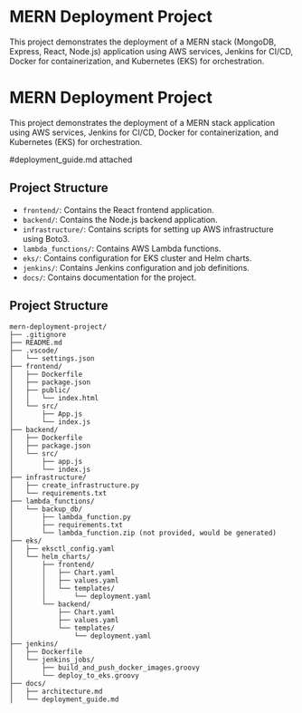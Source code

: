 # MERN Deployment Project

This project demonstrates the deployment of a MERN stack (MongoDB, Express, React, Node.js) application using AWS services, Jenkins for CI/CD, Docker for containerization, and Kubernetes (EKS) for orchestration.

# MERN Deployment Project

This project demonstrates the deployment of a MERN stack application using AWS services, Jenkins for CI/CD, Docker for containerization, and Kubernetes (EKS) for orchestration. 

#deployment_guide.md attached 


## Project Structure

- `frontend/`: Contains the React frontend application.
- `backend/`: Contains the Node.js backend application.
- `infrastructure/`: Contains scripts for setting up AWS infrastructure using Boto3.
- `lambda_functions/`: Contains AWS Lambda functions.
- `eks/`: Contains configuration for EKS cluster and Helm charts.
- `jenkins/`: Contains Jenkins configuration and job definitions.
- `docs/`: Contains documentation for the project.



## Project Structure

```plaintext
mern-deployment-project/
├── .gitignore
├── README.md
├── .vscode/
│   └── settings.json
├── frontend/
│   ├── Dockerfile
│   ├── package.json
│   ├── public/
│   │   └── index.html
│   └── src/
│       ├── App.js
│       └── index.js
├── backend/
│   ├── Dockerfile
│   ├── package.json
│   └── src/
│       ├── app.js
│       └── index.js
├── infrastructure/
│   ├── create_infrastructure.py
│   └── requirements.txt
├── lambda_functions/
│   └── backup_db/
│       ├── lambda_function.py
│       ├── requirements.txt
│       └── lambda_function.zip (not provided, would be generated)
├── eks/
│   ├── eksctl_config.yaml
│   └── helm_charts/
│       ├── frontend/
│       │   ├── Chart.yaml
│       │   ├── values.yaml
│       │   └── templates/
│       │       └── deployment.yaml
│       └── backend/
│           ├── Chart.yaml
│           ├── values.yaml
│           └── templates/
│               └── deployment.yaml
├── jenkins/
│   ├── Dockerfile
│   └── jenkins_jobs/
│       ├── build_and_push_docker_images.groovy
│       └── deploy_to_eks.groovy
├── docs/
│   ├── architecture.md
│   └── deployment_guide.md
